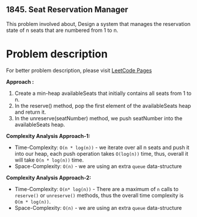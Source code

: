 ## 1845. Seat Reservation Manager

This problem involved about, Design a system that manages the reservation state of n seats that are numbered from 1 to n.

# Problem description

For better problem description, please visit [LeetCode Pages](https://leetcode.com/problems/seat-reservation-manager/description/)

**Approach :**<br/>

1. Create a min-heap availableSeats that initially contains all seats from 1 to n.
2. In the reserve() method, pop the first element of the availableSeats heap and return it.
3. In the unreserve(seatNumber) method, we push seatNumber into the availableSeats heap.

**Complexity Analysis Approach-1:**<br/>

-   Time-Complexity: `O(n * log(n))` - we iterate over all n seats and push it into our heap, each push operation takes `O(log(n))` time, thus, overall it will take `O(n * log(⁡n))` time.
-   Space-Complexity: `O(n)` - we are using an extra `queue` data-structure

**Complexity Analysis Approach-2:**<br/>

-   Time-Complexity: `O(n* log(n))` - There are a maximum of `n` calls to `reserve()` or `unreserve()` methods, thus the overall time complexity is `O(m * log(⁡n))`.
-   Space-Complexity: `O(n)` - we are using an extra `queue` data-structure
